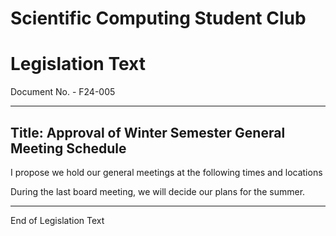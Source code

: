 # Scientific Computing Student Club

# Legislation Text
Document No. - F24-005

---

Title: Approval of Winter Semester General Meeting Schedule
---
I propose we hold our general meetings at the following times and locations



During the last board meeting, we will decide our plans for the summer.

---

End of Legislation Text